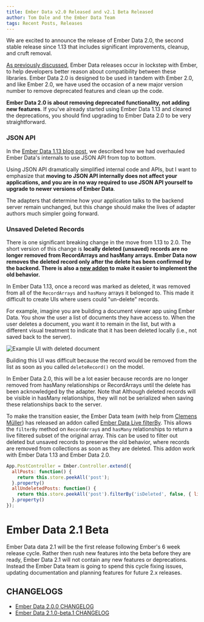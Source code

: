 ```yaml
---
title: Ember Data v2.0 Released and v2.1 Beta Released
author: Tom Dale and the Ember Data Team
tags: Recent Posts, Releases
---
```


We are excited to announce the release of Ember Data 2.0, the
second stable release since 1.13 that includes significant improvements,
cleanup, and cruft removal.

[As previously discussed][ember-20], Ember Data releases occur in
lockstep with Ember, to help developers better reason about
compatibility between these libraries. Ember Data 2.0 is designed to be
used in tandem with Ember 2.0, and like Ember 2.0, we have used the
occasion of a new major version number to remove deprecated features and
clean up the code.

[ember-20]: http://emberjs.com/blog/2015/06/16/ember-project-at-2-0.html

**Ember Data 2.0 is about removing deprecated
functionality, not adding new features**. If you've already started
using Ember Data 1.13 and cleared the deprecations, you should find
upgrading to Ember Data 2.0 to be very straightforward.

### JSON API

In the [Ember Data 1.13 blog post][ember-data-1-13], we described how we
had overhauled Ember Data's internals to use JSON API from top to
bottom.

[ember-data-1-13]: http://emberjs.com/blog/2015/06/18/ember-data-1-13-released.html

Using JSON API dramatically simplified internal code and APIs, but I
want to emphasize that **moving to JSON API internally does not affect
your applications, and you are in no way required to use JSON API
yourself to upgrade to newer versions of Ember Data**.

The adapters that determine how your application talks to the backend
server remain unchanged, but this change should make the lives of
adapter authors much simpler going forward.

### Unsaved Deleted Records

There is one significant breaking change in the move from 1.13 to
2.0. The short version of this change is **locally deleted (unsaved)
records are no longer removed from RecordArrays and hasMany
arrays. Ember Data now removes the deleted record only after the
delete has been confirmed by the backend. There is also a
[new addon](https://github.com/ember-data/ember-data-live-filter-by)
to make it easier to implement the old behavior.**

In Ember Data 1.13, once a record was marked as deleted, it was removed from
all of the `RecordArrays` and `hasMany` arrays it belonged to. This made it
difficult to create UIs where users could "un-delete" records.

For example, imagine you are building a document viewer app using Ember Data.
You show the user a list of documents they have access to. When the user
deletes a document, you want it to remain in the list, but with a different
visual treatment to indicate that it has been deleted locally (i.e., not saved back to the server).

![Example UI with deleted document](/images/blog/2015-08-03-ember-data-2-0-released/deleted-document.png)

Building this UI was difficult because the record would be removed from the
list as soon as you called `deleteRecord()` on the model.

In Ember Data 2.0, this will be a lot easier because records are no longer
removed from hasMany relationships or RecordArrays until the delete has been
acknowledged by the adapter. Note that Although deleted records will be visible
in hasMany relationships, they will not be serialized when saving these
relationships back to the server.

To make the transition easier, the Ember Data team (with help from
[Clemens Müller](https://github.com/pangratz)) has released an addon called
[Ember Data Live filterBy](https://github.com/ember-data/ember-data-live-filter-by). This
allows the `filterBy` method on `RecordArray`s and `hasMany`
relationships to return a live filtered subset of the original
array. This can be used to filter out deleted but unsaved records to
preserve the old behavior, where records are removed from collections
as soon as they are deleted. This addon work with Ember Data 1.13 and Ember Data 2.0.

```js
App.PostController = Ember.Controller.extend({
  allPosts: function() {
    return this.store.peekAll('post');
  }.property()
  allUndeletedPosts: function() {
    return this.store.peekAll('post').filterBy('isDeleted', false, { live: true });
  }.property()
});
```

# Ember Data 2.1 Beta

Ember Data data 2.1 will be the first release following Ember's 6 week
release cycle. Rather then rush new features into the beta before they
are ready, Ember Data 2.1 will not contain any new features or
deprecations. Instead the Ember Data team is going to spend this cycle
fixing issues, updating documentation and planning features for future
2.x releases.

## CHANGELOGS

* [Ember Data 2.0.0 CHANGELOG][2.0-changelog]
* [Ember Data 2.1.0-beta.1 CHANGELOG][2.1-changelog]

[2.0-changelog]: https://github.com/emberjs/data/blob/v2.0.0/CHANGELOG.md
[2.1-changelog]: https://github.com/emberjs/data/blob/v2.1.0-beta.1/CHANGELOG.md
